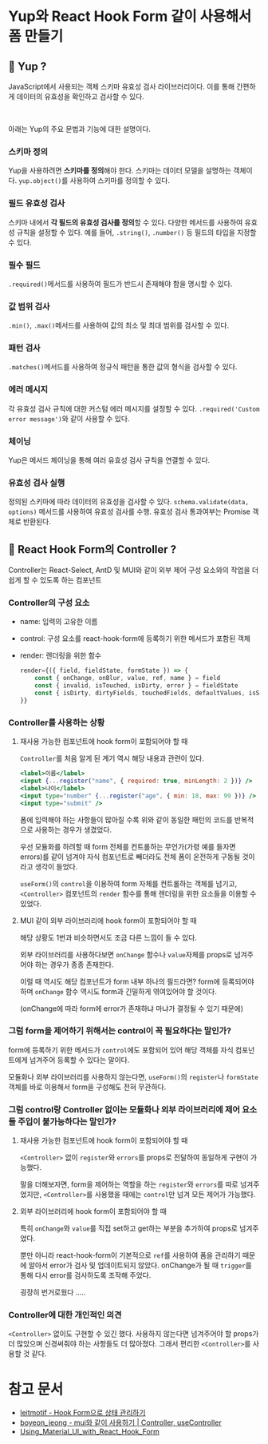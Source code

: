 # Yup와 React Hook Form 같이 사용해서 폼 만들기

## 🤔 Yup ?

JavaScript에서 사용되는 객체 스키마 유효성 검사 라이브러리이다. 이를 통해 간편하게 데이터의 유효성을 확인하고 검사할 수 있다.

<br>

아래는 Yup의 주요 문법과 기능에 대한 설명이다.

### 스키마 정의

Yup을 사용하려면 **스키마를 정의**해야 한다. 스키마는 데이터 모델을 설명하는 객체이다. `yup.object()`를 사용하여 스키마를 정의할 수 있다.

### 필드 유효성 검사

스키마 내에서 **각 필드의 유효성 검사를 정의**할 수 있다. 다양한 메서드를 사용하여 유효성 규칙을 설정할 수 있다. 예를 들어, `.string()`, `.number()` 등 필드의 타입을 지정할 수 있다.

### 필수 필드

`.required()`메서드를 사용하여 필드가 반드시 존재해야 함을 명시할 수 있다.

### 값 범위 검사

`.min()`, `.max()`메서드를 사용하여 값의 최소 및 최대 범위를 검사할 수 있다.

### 패턴 검사

`.matches()`메서드를 사용하여 정규식 패턴을 통한 값의 형식을 검사할 수 있다.

### 에러 메시지

각 유효성 검사 규칙에 대한 커스텀 에러 메시지를 설정할 수 있다. `.required('Custom error message')`와 같이 사용할 수 있다.

### 체이닝

Yup은 메서드 체이닝을 통해 여러 유효성 검사 규칙을 연결할 수 있다.

### 유효성 검사 실행

정의된 스키마에 따라 데이터의 유효성을 검사할 수 있다. `schema.validate(data, options)` 메서드를 사용하여 유효성 검사를 수행. 유효성 검사 통과여부는 Promise 객체로 반환된다.

## 🤔 React Hook Form의 Controller ?

Controller는 React-Select, AntD 및 MUI와 같이 외부 제어 구성 요소와의 작업을 더 쉽게 할 수 있도록 하는 컴포넌트

### Controller의 구성 요소

- name: 입력의 고유한 이름
- control: 구성 요소를 react-hook-form에 등록하기 위한 메서드가 포함된 객체
- render: 렌더링을 위한 함수

  ```jsx
  render={({ field, fieldState, formState }) => {
      const { onChange, onBlur, value, ref, name } = field
      const { invalid, isTouched, isDirty, error } = fieldState
      const { isDirty, dirtyFields, touchedFields, defaultValues, isSubmitted, isSubmitSuccessful, isSubmitting, isLoading, submitCount, isValid, isValidating, errors } = formState
  }}
  ```

### Controller를 사용하는 상황

1. 재사용 가능한 컴포넌트에 hook form이 포함되어야 할 때

   `Controller`를 처음 알게 된 계기 역시 해당 내용과 관련이 있다.

   ```jsx
   <label>이름</label>
   <input {...register("name", { required: true, minLength: 2 })} />
   <label>나이</label>
   <input type="number" {...register("age", { min: 18, max: 99 })} />
   <input type="submit" />
   ```

   폼에 입력해야 하는 사항들이 많아질 수록 위와 같이 동일한 패턴의 코드를 반복적으로 사용하는 경우가 생겼었다.

   우선 모듈화를 하려할 때 form 전체를 컨트롤하는 무언가(가령 예를 들자면 errors)를 같이 넘겨야 자식 컴포넌트로 빼더라도 전체 폼이 온전하게 구동될 것이라고 생각이 들었다.

   `useForm()`의 `control`을 이용하여 form 자체를 컨트롤하는 객체를 넘기고, `<Controller>` 컴포넌트의 `render` 함수를 통해 렌더링을 위한 요소들을 이용할 수 있었다.

2. MUI 같이 외부 라이브러리에 hook form이 포함되어야 할 때

   해당 상황도 1번과 비슷하면서도 조금 다른 느낌이 들 수 있다.

   외부 라이브러리를 사용하다보면 `onChange` 함수나 `value`자체를 props로 넘겨주어야 하는 경우가 종종 존재한다.

   이럴 때 역시도 해당 컴포넌트가 form 내부 하나의 필드라면? form에 등록되어야 하며 `onChange` 함수 역시도 form과 긴밀하게 엮여있어야 할 것이다.

   (onChange에 따라 form에 error가 존재하냐 마냐가 결정될 수 있기 때문에)

### 그럼 form을 제어하기 위해서는 control이 꼭 필요하다는 말인가?

form에 등록하기 위한 메서드가 `control`에도 포함되어 있어 해당 객체를 자식 컴포넌트에게 넘겨주어 등록할 수 있다는 말이다.

모듈화나 외부 라이브러리를 사용하지 않는다면, `useForm()`의 `register`나 `formState`객체를 바로 이용해서 form을 구성해도 전혀 무관하다.

### 그럼 control랑 Controller 없이는 모듈화나 외부 라이브러리에 제어 요소들 주입이 불가능하다는 말인가?

1. 재사용 가능한 컴포넌트에 hook form이 포함되어야 할 때

   `<Controller>` 없이 `register`와 `errors`를 props로 전달하여 동일하게 구현이 가능했다.

   말을 더해보자면, form을 제어하는 역할을 하는 `register`와 `errors`를 따로 넘겨주었지만, `<Controller>`를 사용했을 때에는 `control`만 넘겨 모든 제어가 가능했다.

2. 외부 라이브러리에 hook form이 포함되어야 할 때

   특히 `onChange`와 `value`를 직접 set하고 get하는 부분을 추가하여 props로 넘겨주었다.

   뿐만 아니라 react-hook-form이 기본적으로 `ref`를 사용하여 폼을 관리하기 때문에 알아서 error가 검사 및 업데이트되지 않았다. onChange가 될 때 `trigger`를 통해 다시 error를 검사하도록 조작해 주었다.

   굉장히 번거로웠다 .....

### Controller에 대한 개인적인 의견

`<Controller>` 없이도 구현할 수 있긴 했다. 사용하지 않는다면 넘겨주어야 할 props가 더 많았으며 신경써줘야 하는 사항들도 더 많아졌다. 그래서 편리한 `<Controller>`를 사용할 것 같다.

# 참고 문서

- [leitmotif - Hook Form으로 상태 관리하기](https://velog.io/@leitmotif/Hook-Form%EC%9C%BC%EB%A1%9C-%EC%83%81%ED%83%9C-%EA%B4%80%EB%A6%AC%ED%95%98%EA%B8%B0)
- [boyeon_jeong - mui와 같이 사용하기 | Controller, useController](https://velog.io/@boyeon_jeong/React-Hook-Form-Controller-useController-y6v2mfc9)
- [Using_Material_UI_with_React_Hook_Form](https://blog.logrocket.com/using-material-ui-with-react-hook-form/)
